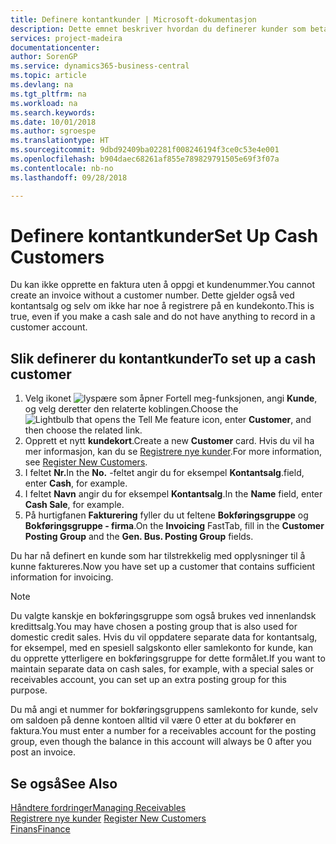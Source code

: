 ```yaml
---
title: Definere kontantkunder | Microsoft-dokumentasjon
description: Dette emnet beskriver hvordan du definerer kunder som betaler kontant.
services: project-madeira
documentationcenter: 
author: SorenGP
ms.service: dynamics365-business-central
ms.topic: article
ms.devlang: na
ms.tgt_pltfrm: na
ms.workload: na
ms.search.keywords: 
ms.date: 10/01/2018
ms.author: sgroespe
ms.translationtype: HT
ms.sourcegitcommit: 9dbd92409ba02281f008246194f3ce0c53e4e001
ms.openlocfilehash: b904daec68261af855e789829791505e69f3f07a
ms.contentlocale: nb-no
ms.lasthandoff: 09/28/2018

---
```

# <a name="set-up-cash-customers"></a><span data-ttu-id="e6aac-103">Definere kontantkunder</span><span class="sxs-lookup"><span data-stu-id="e6aac-103">Set Up Cash Customers</span></span>
<span data-ttu-id="e6aac-104">Du kan ikke opprette en faktura uten å oppgi et kundenummer.</span><span class="sxs-lookup"><span data-stu-id="e6aac-104">You cannot create an invoice without a customer number.</span></span> <span data-ttu-id="e6aac-105">Dette gjelder også ved kontantsalg og selv om ikke har noe å registrere på en kundekonto.</span><span class="sxs-lookup"><span data-stu-id="e6aac-105">This is true, even if you make a cash sale and do not have anything to record in a customer account.</span></span>  

## <a name="to-set-up-a-cash-customer"></a><span data-ttu-id="e6aac-106">Slik definerer du kontantkunder</span><span class="sxs-lookup"><span data-stu-id="e6aac-106">To set up a cash customer</span></span>  
1.  <span data-ttu-id="e6aac-107">Velg ikonet ![lyspære som åpner Fortell meg-funksjonen](media/ui-search/search_small.png "Fortell hva du vil gjøre"), angi **Kunde**, og velg deretter den relaterte koblingen.</span><span class="sxs-lookup"><span data-stu-id="e6aac-107">Choose the ![Lightbulb that opens the Tell Me feature](media/ui-search/search_small.png "Tell me what you want to do") icon, enter **Customer**, and then choose the related link.</span></span>  
2.  <span data-ttu-id="e6aac-108">Opprett et nytt **kundekort**.</span><span class="sxs-lookup"><span data-stu-id="e6aac-108">Create a new **Customer** card.</span></span> <span data-ttu-id="e6aac-109">Hvis du vil ha mer informasjon, kan du se [Registrere nye kunder](sales-how-register-new-customers.md).</span><span class="sxs-lookup"><span data-stu-id="e6aac-109">For more information, see [Register New Customers](sales-how-register-new-customers.md).</span></span>
3.  <span data-ttu-id="e6aac-110">I feltet **Nr.**</span><span class="sxs-lookup"><span data-stu-id="e6aac-110">In the **No.**</span></span> <span data-ttu-id="e6aac-111">-feltet angir du for eksempel **Kontantsalg**.</span><span class="sxs-lookup"><span data-stu-id="e6aac-111">field, enter **Cash**, for example.</span></span>  
4.  <span data-ttu-id="e6aac-112">I feltet **Navn** angir du for eksempel **Kontantsalg**.</span><span class="sxs-lookup"><span data-stu-id="e6aac-112">In the **Name** field, enter **Cash Sale**, for example.</span></span>  
5.  <span data-ttu-id="e6aac-113">På hurtigfanen **Fakturering** fyller du ut feltene **Bokføringsgruppe** og **Bokføringsgruppe - firma**.</span><span class="sxs-lookup"><span data-stu-id="e6aac-113">On the **Invoicing** FastTab, fill in the **Customer Posting Group** and the **Gen. Bus. Posting Group** fields.</span></span>  

 <span data-ttu-id="e6aac-114">Du har nå definert en kunde som har tilstrekkelig med opplysninger til å kunne faktureres.</span><span class="sxs-lookup"><span data-stu-id="e6aac-114">Now you have set up a customer that contains sufficient information for invoicing.</span></span>  

> [!NOTE]  
>  <span data-ttu-id="e6aac-115">Du valgte kanskje en bokføringsgruppe som også brukes ved innenlandsk kredittsalg.</span><span class="sxs-lookup"><span data-stu-id="e6aac-115">You may have chosen a posting group that is also used for domestic credit sales.</span></span> <span data-ttu-id="e6aac-116">Hvis du vil oppdatere separate data for kontantsalg, for eksempel, med en spesiell salgskonto eller samlekonto for kunde, kan du opprette ytterligere en bokføringsgruppe for dette formålet.</span><span class="sxs-lookup"><span data-stu-id="e6aac-116">If you want to maintain separate data on cash sales, for example, with a special sales or receivables account, you can set up an extra posting group for this purpose.</span></span>  
>   
>  <span data-ttu-id="e6aac-117">Du må angi et nummer for bokføringsgruppens samlekonto for kunde, selv om saldoen på denne kontoen alltid vil være 0 etter at du bokfører en faktura.</span><span class="sxs-lookup"><span data-stu-id="e6aac-117">You must enter a number for a receivables account for the posting group, even though the balance in this account will always be 0 after you post an invoice.</span></span>  

## <a name="see-also"></a><span data-ttu-id="e6aac-118">Se også</span><span class="sxs-lookup"><span data-stu-id="e6aac-118">See Also</span></span>
[<span data-ttu-id="e6aac-119">Håndtere fordringer</span><span class="sxs-lookup"><span data-stu-id="e6aac-119">Managing Receivables</span></span>](receivables-manage-receivables.md)  
<span data-ttu-id="e6aac-120">[Registrere nye kunder](sales-how-register-new-customers.md)  </span><span class="sxs-lookup"><span data-stu-id="e6aac-120">[Register New Customers](sales-how-register-new-customers.md)  </span></span>  
[<span data-ttu-id="e6aac-121">Finans</span><span class="sxs-lookup"><span data-stu-id="e6aac-121">Finance</span></span>](finance.md)  


